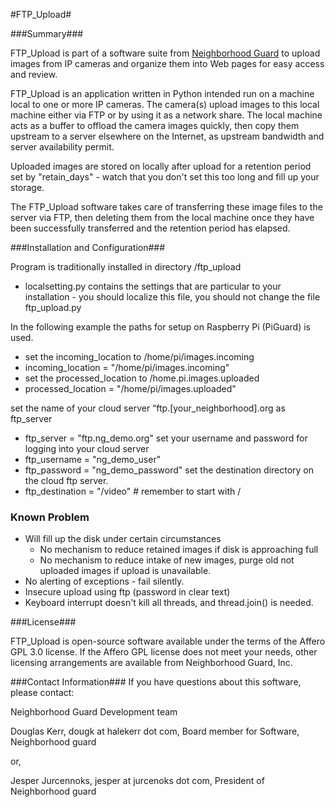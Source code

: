 #FTP_Upload#

###Summary###

FTP_Upload is part of a software suite from [Neighborhood Guard](http://neighborhoodguard.org) to upload images from IP cameras and organize them into Web pages for easy access and review.

FTP_Upload is an application written in Python intended run on a machine local to one or more IP cameras.  The camera(s) upload  images to this local machine either via FTP or by using it as a network share.  The local machine acts as a buffer to offload the camera images quickly, then copy them upstream to a server elsewhere on the Internet, as upstream bandwidth and server availability permit.

Uploaded images are stored on locally after upload for a retention period set by "retain_days" - watch that you don't set this too long and fill up your storage.

The FTP_Upload software takes care of transferring these image files to the server via FTP, then deleting them from the local machine once they have been successfully transferred and the retention period has elapsed.

###Installation and Configuration###

Program is traditionally installed in directory /ftp_upload

- localsetting.py contains the settings that are particular to your installation - you should localize this file, you should not change the file ftp_upload.py

In the following example the paths for setup on Raspberry Pi (PiGuard) is used.
- set the incoming_location to /home/pi/images.incoming
- incoming_location = "/home/pi/images.incoming"
- set the processed_location to /home.pi.images.uploaded
- processed_location = "/home/pi/images.uploaded"


set the name of your cloud server “ftp.[your_neighborhood].org as ftp_server
- ftp_server = "ftp.ng_demo.org"
set your username and password for logging into your cloud server
- ftp_username = "ng_demo_user"
- ftp_password = "ng_demo_password"
set the destination directory on the cloud ftp server.
- ftp_destination = "/video" # remember to start with /


### Known Problem ###
- Will fill up the disk under certain circumstances 
  - No mechanism to reduce retained images if disk is approaching full
  - No mechanism to reduce intake of new images, purge old not uploaded images if upload is unavailable.
- No alerting of exceptions - fail silently.
- Insecure upload using ftp (password in clear text) 
- Keyboard interrupt doesn't kill all threads, and thread.join() is needed.

###License###

FTP_Upload is open-source software available under the terms of the Affero GPL 3.0 license.  If the Affero GPL license does not meet your needs, other licensing arrangements are available from Neighborhood Guard, Inc.

###Contact Information###
If you have questions about this software, please contact:

Neighborhood Guard Development team

Douglas Kerr, dougk at halekerr dot com, Board member for Software, Neighborhood guard

or, 

Jesper Jurcennoks, jesper at jurcenoks dot com, President of Neighborhood guard
